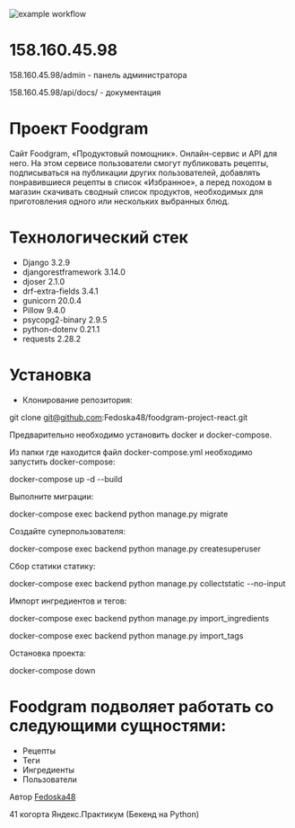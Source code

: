 ![example workflow](https://github.com/Fedoska48/foodgram-project-react/actions/workflows/foodgram_workflow.yml/badge.svg)

# 158.160.45.98
158.160.45.98/admin - панель администратора

158.160.45.98/api/docs/ - документация

# Проект Foodgram
Сайт Foodgram, «Продуктовый помощник». Онлайн-сервис и API для него. На этом сервисе пользователи смогут публиковать рецепты, подписываться на публикации других пользователей, добавлять понравившиеся рецепты в список «Избранное», а перед походом в магазин скачивать сводный список продуктов, необходимых для приготовления одного или нескольких выбранных блюд.

# Технологический стек

* Django 3.2.9
* djangorestframework 3.14.0
* djoser 2.1.0
* drf-extra-fields 3.4.1
* gunicorn 20.0.4
* Pillow 9.4.0
* psycopg2-binary 2.9.5
* python-dotenv 0.21.1
* requests 2.28.2

# Установка
* Клонирование репозитория:

git clone git@github.com:Fedoska48/foodgram-project-react.git

Предварительно необходимо установить docker и docker-compose.

Из папки где находится файл docker-compose.yml необходимо запустить docker-compose:

docker-compose up -d --build

Выполните миграции:

docker-compose exec backend python manage.py migrate

Создайте суперпользователя:

docker-compose exec backend python manage.py createsuperuser

Сбор статики статику:

docker-compose exec backend python manage.py collectstatic --no-input

Импорт ингредиентов и тегов:

docker-compose exec backend python manage.py import_ingredients

docker-compose exec backend python manage.py import_tags

Остановка проекта:

docker-compose down

# Foodgram подволяет работать со следующими сущностями:

- Рецепты
- Теги
- Ингредиенты
- Пользователи

Автор [Fedoska48](https://github.com/Fedoska48)

41 когорта Яндекс.Практикум (Бекенд на Python)
